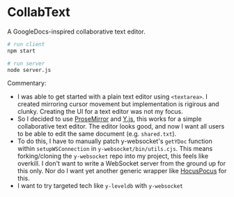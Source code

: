 # CollabText
A GoogleDocs-inspired collaborative text editor.

```sh
# run client
npm start

# run server
node server.js
```

Commentary:
- I was able to get started with a plain text editor using `<textarea>`. I created mirroring cursor movement but implementation is rigirous and clunky. Creating the UI for a text editor was not my focus.
- So I decided to use [ProseMirror](https://github.com/prosemirror) and [Y.js](https://github.com/yjs/yjs), this works for a simple collaborative text editor. The editor looks good, and now I want all users to be able to edit the same document (e.g. `shared.txt`).
- To do this, I have to manually patch y-websocket's `getYDoc` function within `setupWSConnection` in `y-websocket/bin/utils.cjs`. This means forking/cloning the `y-websocket` repo into my project, this feels like overkill. I don't want to write a WebSocket server from the ground up for this only. Nor do I want yet another generic wrapper like [HocusPocus](https://github.com/ueberdosis/hocuspocus) for this.
- I want to try targeted tech like `y-leveldb` with `y-websocket`
